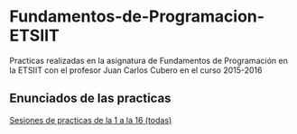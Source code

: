 # Fundamentos-de-Programacion-ETSIIT
Practicas realizadas en la asignatura de Fundamentos de Programación en la ETSIIT con el profesor Juan Carlos Cubero
en el curso 2015-2016

## Enunciados de las practicas

[Sesiones de practicas de la 1 a la 16 (todas)](https://mega.nz/#!ggYlWRZT!XZDqEpMhyJS_v6mIZCtnEEuY98cnVQ58L_fPoS2PoZA)
